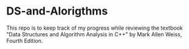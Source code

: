 # DS-and-Alorigthms

This repo is to keep track of my progress while reviewing the textbook "Data Structures and Algorithm Analysis in C++" by Mark Allen Weiss, Fourth Edition.
